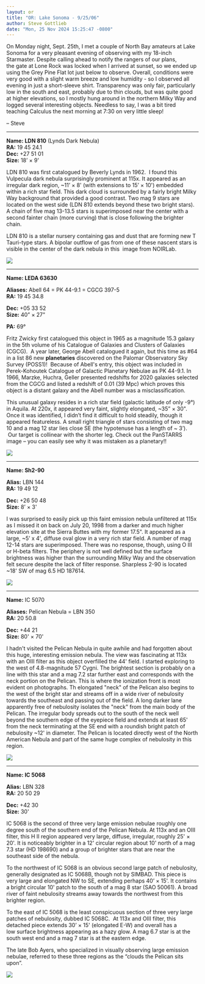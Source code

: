 ```yaml
---
layout: or
title: "OR: Lake Sonoma - 9/25/06"
author: Steve Gottlieb
date: "Mon, 25 Nov 2024 15:25:47 -0800"
---
```


On Monday night, Sept. 25th, I met a couple of North Bay amateurs at Lake Sonoma for a very pleasant evening of observing with my 18\-inch Starmaster. Despite calling ahead to notify the rangers of our plans, the gate at Lone Rock was locked when I arrived at sunset, so we ended up using the Grey Pine Flat lot just below to observe. Overall, conditions were very good with a slight warm breeze and low humidity \- so I observed all evening in just a short\-sleeve shirt. Transparency was only fair, particularly low in the south and east, probably due to thin clouds, but was quite good at higher elevations, so I mostly hung around in the northern Milky Way and logged several interesting objects. Needless to say, I was a bit tired teaching Calculus the next morning at 7:30 on very little sleep!  

– Steve

---
  
**Name: <x-dso>LDN 810</x-dso>** (Lynds Dark Nebula)  
**RA:** 19 45 24\.1  
**Dec:** \+27 51 01  
**Size:** 18’ × 9'  
  
LDN 810 was first catalogued by Beverly Lynds in 1962\.  I found this Vulpecula dark nebula surprisingly prominent at 115x. It appeared as an irregular dark region, \~11’ × 8' (with extensions to 15’ × 10') embedded within a rich star field. This dark cloud is surrounded by a fairly bright Milky Way background that provided a good contrast. Two mag 9 stars are located on the west side (LDN 810 extends beyond these two bright stars). A chain of five mag 13\-13\.5 stars is superimposed near the center with a second fainter chain (more curving) that is close following the brighter chain.  


LDN 810 is a stellar nursery containing gas and dust that are forming new T Tauri\-type stars. A bipolar outflow of gas from one of these nascent stars is visible in the center of the dark nebula in this  image from NOIRLab.

  


  


![](assets/55e80687339f56e0ea93ababd643a56ff2ff165d.jpeg)  
  
  
---

**Name: <x-dso>LEDA 63630</x-dso>**

**Aliases:** Abell 64 \= PK 44\-9\.1 \= CGCG 397\-5  
**RA:** 19 45 34\.8

**Dec:** \+05 33 52  
**Size:** 40” × 27"

**PA:** 69°  
  
Fritz Zwicky first catalogued this object in 1965 as a magnitude 15\.3 galaxy in the 5th volume of his Catalogue of Galaxies and Clusters of Galaxies (CGCG).  A year later, George Abell catalogued it again, but this time as \#64 in a list 86 new **planetaries** discovered on the Palomar Observatory Sky Survey (POSS1\)!  Because of Abell's entry, this object was included in Perek\-Kohoutek Catalogue of Galactic Planetary Nebulae as PK 44\-9\.1\. In 1966, Marzke, Huchra, Geller presented redshifts for 2020 galaxies selected from the CGCG and listed a redshift of 0\.01 (39 Mpc) which proves this object is a distant galaxy and the Abell number was a misclassification. 

  


This unusual galaxy resides in a rich star field (galactic latitude of only \-9°) in Aquila. At 220x, it appeared very faint, slightly elongated, \~35” × 30". Once it was identified, I didn’t find it difficult to hold steadily, though it appeared featureless. A small right triangle of stars consisting of two mag 10 and a mag 12 star lies close SE (the hypotenuse has a length of \~ 3’).  Our target is collinear with the shorter leg. Check out the PanSTARRS image – you can easily see why it was mistaken as a planetary!!

  


  


![](assets/a4fcfa00368d20d83b97b9f8ee419be54abd9d54.jpeg)

  
---


**Name: <x-dso>Sh2-90</x-dso>**

**Alias:** LBN 144  
**RA:** 19 49 12

**Dec:** \+26 50 48  
**Size:** 8’ × 3'

  
I was surprised to easily pick up this faint emission nebula unfiltered at 115x as I missed it on back on July 20, 1998 from a darker and much higher elevation site at the Sierra Buttes with my former 17\.5". It appeared as a large, \~5’ x 4', diffuse oval glow in a very rich star field. A number of mag 12\-14 stars are superimposed. There was no response, though, using O III or H\-beta filters. The periphery is not well defined but the surface brightness was higher than the surrounding Milky Way and the observation felt secure despite the lack of filter response. Sharpless 2\-90 is located \~18' SW of mag 6\.5 HD 187614\.  
  
![](assets/c92a3e01431833b071d4f483d490e64346ad9b50.jpeg)  


---  


**Name:** <x-dso>IC 5070</x-dso>

  


**Aliases:** Pelican Nebula \= LBN 350  
**RA:** 20 50\.8

**Dec:** \+44 21  
**Size:** 80' × 70'

  
I hadn't visited the Pelican Nebula in quite awhile and had forgotten about this huge, interesting emission nebula. The view was fascinating at 113x with an OIII filter as this object overfilled the 44' field. I started exploring to the west of 4\.8\-magnitude 57 Cygni. The brightest section is probably on a line with this star and a mag 7\.2 star further east and corresponds with the neck portion on the Pelican. This is where the ionization front is most evident on photographs. Th elongated "neck" of the Pelican also begins to the west of the bright star and streams off in a wide river of nebulosity towards the southeast and passing out of the field. A long darker lane apparently free of nebulosity isolates the "neck" from the main body of the Pelican. The irregular body spreads out to the south of the neck well beyond the southern edge of the eyepiece field and extends at least 65' from the neck terminating at the SE end with a roundish bright patch of nebulosity \~12' in diameter. The Pelican is located directly west of the North American Nebula and part of the same huge complex of nebulosity in this region.  
  
  
![](assets/908a28e59efed20e6912cf23c5cecfea01edffdf.jpeg)  
  
  
---


**Name: <x-dso>IC 5068</x-dso>**

**Alias:** LBN 328  
**RA:** 20 50 29

**Dec:** \+42 30  
**Size:** 30'  
  
IC 5068 is the second of three very large emission nebulae roughly one degree south of the southern end of the Pelican Nebula. At 113x and an OIII filter, this H II region appeared very large, diffuse, irregular, roughly 25' × 20'. It is noticeably brighter in a 12' circular region about 10' north of a mag 7\.3 star (HD 198690\) and a group of brighter stars that are near the southeast side of the nebula.

  
To the northwest of IC 5068 is an obvious second large patch of nebulosity, generally designated as <x-dso simbad="LBN 329">IC 5068B</x-dso>, though not by SIMBAD. This piece is very large and elongated NW to SE, extending perhaps 40’ × 15'. It contains a bright circular 10' patch to the south of a mag 8 star (SAO 50061\). A broad river of faint nebulosity streams away towards the northwest from this brighter region.

  
To the east of IC 5068 is the least conspicuous section of three very large patches of nebulosity, dubbed <x-dso simbad="LBN 332">IC 5068C</x-dso>.  At 113x and OIII filter, this detached piece extends 30’ × 15' (elongated E\-W) and overall has a low surface brightness appearing as a hazy glow. A mag 6\.7 star is at the south west end and a mag 7 star is at the eastern edge.

  


The late Bob Ayers, who specialized in visually observing large emission nebulae, referred to these three regions as the “clouds the Pelican sits upon”.  

  
![](assets/6fbe87b8d8530f373fab7f828f42f7154081ccb2.jpeg)

